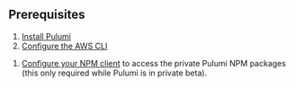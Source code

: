 ## Prerequisites

1.  [Install Pulumi](../install)
1.  [Configure the AWS CLI](../install/aws-config.html)
<!-- TODO: remove -->
1.  [Configure your NPM client](../install/configure-npm.html) to access the private Pulumi NPM packages (this only required while Pulumi is in private beta).
